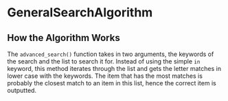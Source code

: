 # GeneralSearchAlgorithm

## How the Algorithm Works

The ```advanced_search()``` function takes in two arguments, the keywords of the search and the list to search it for. Instead of using the simple ```in``` keyword, this method iterates through the list and gets the letter matches in lower case with the keywords. The item that has the most matches is probably the closest match to an item in this list, hence the correct item is outputted.
